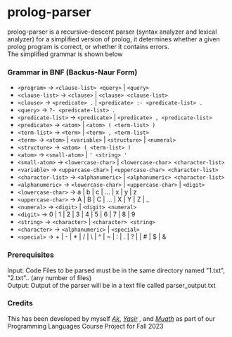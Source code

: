 # prolog-parser

prolog-parser is a recursive-descent parser (syntax analyzer and lexical analyzer) for a simplified version of prolog, it determines whether a given prolog program is correct, or whether it contains errors.<br>
The simplified grammar is shown below<br>

### Grammar in BNF (Backus-Naur Form)

- `<program>` -> `<clause-list> <query>` | `<query>`
- `<clause-list>` -> `<clause>` | `<clause> <clause-list>`
- `<clause>` -> `<predicate> .` | `<predicate> :- <predicate-list> .`
- `<query>` -> `?- <predicate-list> .`
- `<predicate-list>` -> `<predicate>` | `<predicate> , <predicate-list>`
- `<predicate>` -> `<atom>` | `<atom> ( <term-list> )`
- `<term-list>` -> `<term>` | `<term> , <term-list>`
- `<term>` -> `<atom>` | `<variable>` | `<structure>` | `<numeral>`
- `<structure>` -> `<atom> ( <term-list> )`
- `<atom>` -> `<small-atom>` | `' <string> '`
- `<small-atom>` -> `<lowercase-char>` | `<lowercase-char> <character-list>`
- `<variable>` -> `<uppercase-char>` | `<uppercase-char> <character-list>`
- `<character-list>` -> `<alphanumeric>` | `<alphanumeric> <character-list>`
- `<alphanumeric>` -> `<lowercase-char>` | `<uppercase-char>` | `<digit>`
- `<lowercase-char>` -> a | b | c | ... | x | y | z
- `<uppercase-char>` -> A | B | C | ... | X | Y | Z | \_
- `<numeral>` -> `<digit>` | `<digit> <numeral>`
- `<digit>` -> 0 | 1 | 2 | 3 | 4 | 5 | 6 | 7 | 8 | 9
- `<string>` -> `<character>` | `<character> <string>`
- `<character>` -> `<alphanumeric>` | `<special>`
- `<special>` -> + | - | \* | / | \ | ^ | ~ | : | . | ? | | # | $ | &

### Prerequisites

Input: Code Files to be parsed must be in the same directory named "1.txt", "2.txt".. (any number of files)<br>
Output: Output of the parser will be in a text file called parser_output.txt

### Credits

This has been developed by myself [_Ak_](https://www.akvn.xyz/), [_Yasir_](https://github.com/yaserAmmarJabar) , and [_Muath_](https://github.com/MuathZahir)
as part of our Programming Languages Course Project for Fall 2023
